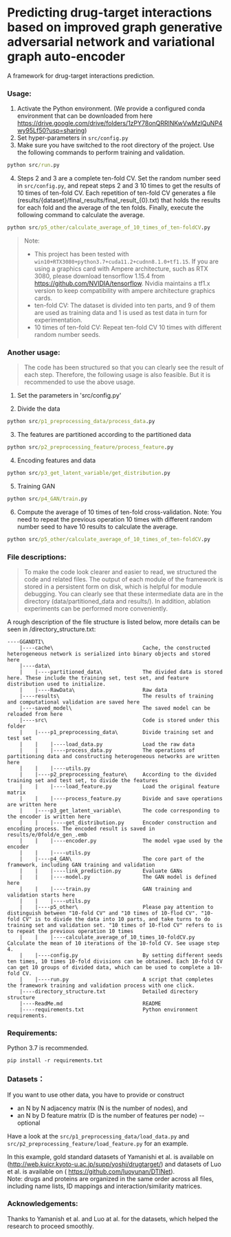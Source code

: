 Predicting drug-target interactions based on improved graph generative adversarial network and variational graph auto-encoder
==============
A framework for drug-target interactions prediction.

### Usage:

1. Activate the Python environment. (We provide a configured conda environment that can be downloaded from here https://drive.google.com/drive/folders/1zPY78onQRRlNKwVwMzlQuNP4wy95Lf50?usp=sharing)
2. Set hyper-parameters in `src/config.py`
3. Make sure you have switched to the root directory of the project. Use the following commands to perform training and validation.

```cmd
python src/run.py
```

4. Steps 2 and 3 are a complete ten-fold CV. Set the random number seed in `src/config.py`, and repeat steps 2 and 3 10 times to get the results of 10 times of ten-fold CV. Each repetition of ten-fold CV generates a file (results/{dataset}/final_results/final_result_{0}.txt) that holds the results for each fold and the average of the ten folds. Finally, execute the following command to calculate the average.

```cmd
python src/p5_other/calculate_average_of_10_times_of_ten-foldCV.py
```
> Note: 
> - This project has been tested with ``win10+RTX3080+python3.7+cuda11.2+cudnn8.1.0+tf1.15``. If you are using a graphics card with Ampere architecture, such as RTX 3080, please download tensorflow 1.15.4 from https://github.com/NVIDIA/tensorflow. Nvidia maintains a tf1.x version to keep compatibility with ampere architecture graphics cards.
> - ten-fold CV: The dataset is divided into ten parts, and 9 of them are used as training data and 1 is used as test data in turn for experimentation.
> - 10 times of ten-fold CV: Repeat ten-fold CV 10 times with different random number seeds.

### Another usage:

> The code has been structured so that you can clearly see the result of each step. Therefore, the following usage is also feasible. But it is recommended to use the above usage.

1. Set the parameters in 'src/config.py'

2. Divide the data

```cmd
python src/p1_preprocessing_data/process_data.py
```

3. The features are partitioned according to the partitioned data

```cmd
python src/p2_preprocessing_feature/process_feature.py
```

4. Encoding features and data
```cmd
python src/p3_get_latent_variable/get_distribution.py
```
5. Training GAN
```cmd
python src/p4_GAN/train.py
```
6. Compute the average of 10 times of ten-fold cross-validation. Note: You need to repeat the previous operation 10 times with different random number seed to have 10 results to calculate the average.
```cmd
python src/p5_other/calculate_average_of_10_times_of_ten-foldCV.py
```

### File descriptions:

> To make the code look clearer and easier to read, we structured the code and related files. The output of each module of the framework is stored in a persistent form on disk, which is helpful for module debugging. You can clearly see that these intermediate data are in the directory (data/partitioned_data and results/). In addition, ablation experiments can be performed more conveniently.

A rough description of the file structure is listed below, more details can be seen in /directory_structure.txt:

```plain
----GGANDTI\        
    |----cache\                             Cache, the constructed heterogeneous network is serialized into binary objects and stored here
    |----data\        
    |    |----partitioned_data\             The divided data is stored here. These include the training set, test set, and feature distribution used to initialize.
    |    |----RawData\                      Raw data
    |----results\                           The results of training and computational validation are saved here
    |----saved_model\                       The saved model can be reloaded from here
    |----src\                               Code is stored under this folder
    |    |----p1_preprocessing_data\        Divide training set and test set
    |    |    |----load_data.py             Load the raw data
    |    |    |----process_data.py          The operations of partitioning data and constructing heterogeneous networks are written here
    |    |    |----utils.py                 
    |    |----p2_preprocessing_feature\     According to the divided training set and test set, to divide the features
    |    |    |----load_feature.py          Load the original feature matrix
    |    |    |----process_feature.py       Divide and save operations are written here
    |    |----p3_get_latent_variable\       The code corresponding to the encoder is written here
    |    |    |----get_distribution.py      Encoder construction and encoding process. The encoded result is saved in results/e/0fold/e_gen_.emb
    |    |    |----encoder.py               The model vgae used by the encoder
    |    |    |----utils.py                 
    |    |----p4_GAN\                       The core part of the framework, including GAN training and validation
    |    |    |----link_prediction.py       Evaluate GANs
    |    |    |----model.py                 The GAN model is defined here
    |    |    |----train.py                 GAN training and validation starts here
    |    |    |----utils.py
    |    |----p5_other\                     Please pay attention to distinguish between "10-fold CV" and "10 times of 10-flod CV". "10-fold CV" is to divide the data into 10 parts, and take turns to do training set and validation set. "10 times of 10-flod CV" refers to is to repeat the previous operation 10 times
    |    |    |----calculate_average_of_10_times_10-foldCV.py   Calculate the mean of 10 iterations of the 10-fold CV. See usage step 4.
    |    |----config.py                     By setting different seeds ten times, 10 times 10-fold divisions can be obtained. Each 10-fold CV can get 10 groups of divided data, which can be used to complete a 10-fold CV.
    |    |----run.py                        A script that completes the framework training and validation process with one click.
    |----directory_structure.txt            Detailed directory structure
    |----ReadMe.md                          README
    |----requirements.txt                   Python environment requirements.
```

### Requirements:
Python 3.7 is recommended.

    pip install -r requirements.txt

### Datasets：

If you want to use other data, you have to provide or construct

- an N by N adjacency matrix (N is the number of nodes), and
- an N by D feature matrix (D is the number of features per node) -- optional

Have a look at the `src/p1_preprocessing_data/load_data.py` and `src/p2_preprocessing_feature/load_feature.py` for an example.

In this example, gold standard datasets of Yamanishi et al. is available on (http://web.kuicr.kyoto-u.ac.jp/supp/yoshi/drugtarget/) and datasets of Luo et al. is available on
( https://github.com/luoyunan/DTINet).  
Note: drugs and proteins are organized in the same order across all files, including name lists, ID mappings and interaction/similarity matrices.

### Acknowledgements:

Thanks to Yamanish et al. and Luo at al. for the datasets,
which helped the research to proceed smoothly.
